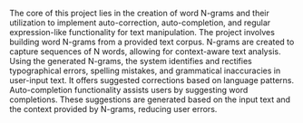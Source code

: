 The core of this project lies in the creation of word N-grams and their utilization to implement 
auto-correction, auto-completion, and regular expression-like functionality for text manipulation.
The project involves building word N-grams from a provided text corpus. N-grams are created to 
capture sequences of N words, allowing for context-aware text analysis. Using the generated N-grams, 
the system identifies and rectifies typographical errors, spelling mistakes, and 
grammatical inaccuracies in user-input text. It offers suggested corrections based on language patterns.
Auto-completion functionality assists users by suggesting word completions. These suggestions are 
generated based on the input text and the context provided by N-grams, reducing user errors.
